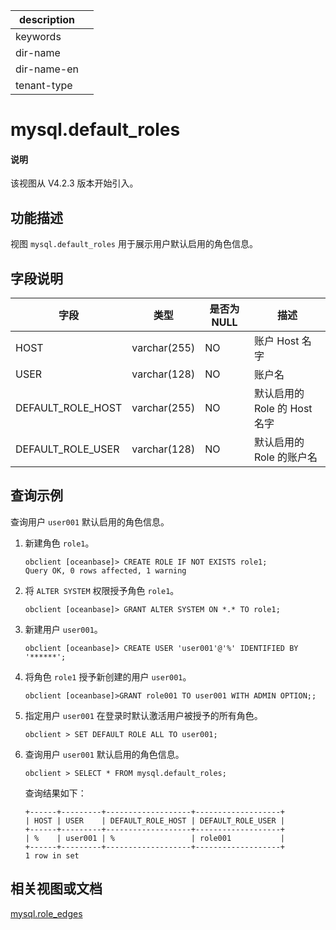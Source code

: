 |description||
|---|---|
|keywords||
|dir-name||
|dir-name-en||
|tenant-type||

# mysql.default_roles

<main id="notice" type='explain'>
<h4>说明</h4>
<p>该视图从 V4.2.3 版本开始引入。</p>
</main>

## 功能描述

视图 `mysql.default_roles` 用于展示用户默认启用的角色信息。

## 字段说明

| **字段** | **类型** | **是否为 NULL** | **描述** |
| -------- | -------- | --------------- | -------- |
| HOST              | varchar(255) | NO   | 账户 Host 名字     |
| USER              | varchar(128) | NO   | 账户名     |
| DEFAULT_ROLE_HOST | varchar(255) | NO   | 默认启用的 Role 的 Host 名字     |
| DEFAULT_ROLE_USER | varchar(128) | NO   | 默认启用的 Role 的账户名     |

## 查询示例

 查询用户 `user001` 默认启用的角色信息。

1. 新建角色 `role1`。

    ```shell
    obclient [oceanbase]> CREATE ROLE IF NOT EXISTS role1;
    Query OK, 0 rows affected, 1 warning
    ```

2. 将 `ALTER SYSTEM` 权限授予角色 `role1`。

    ```shell
    obclient [oceanbase]> GRANT ALTER SYSTEM ON *.* TO role1;
    ```

3. 新建用户 `user001`。

    ```shell
    obclient [oceanbase]> CREATE USER 'user001'@'%' IDENTIFIED BY '******';
    ```

4. 将角色 `role1` 授予新创建的用户 `user001`。

    ```shell
    obclient [oceanbase]>GRANT role001 TO user001 WITH ADMIN OPTION;;
    ```

5. 指定用户 `user001` 在登录时默认激活用户被授予的所有角色。

    ```shell
    obclient > SET DEFAULT ROLE ALL TO user001;
    ```

6. 查询用户 `user001` 默认启用的角色信息。

    ```shell
    obclient > SELECT * FROM mysql.default_roles;
    ```

    查询结果如下：

    ```shell
    +------+---------+-------------------+-------------------+
    | HOST | USER    | DEFAULT_ROLE_HOST | DEFAULT_ROLE_USER |
    +------+---------+-------------------+-------------------+
    | %    | user001 | %                 | role001           |
    +------+---------+-------------------+-------------------+
    1 row in set
    ```

## 相关视图或文档

[mysql.role_edges](4200.mysql-role_edges-of-mysql-mode.md)